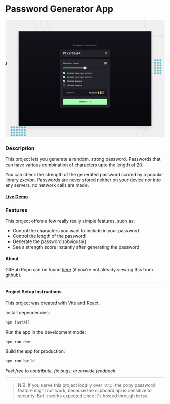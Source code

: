 # Password Generator App

![Preview for the Password generator app](./preview.jpg)

### Description
This project lets you generate a random, strong password. Passwords that can have various combination of characters upto the length of 20.

You can check the strength of the generated password scored by a popular library [zxcvbn](https://github.com/dropbox/zxcvbn). Passwords are never stored neither on your device nor into any servers, no network calls are made.

#### [Live Demo](https://password-generator-towkir.vercel.app/)

### Features
This project offers a few really really simple features, such as:
- Control the characters you want to include in your password
- Control the length of the password
- Generate the password (obviously)
- See a strength score instantly after generating the password

#### About
GitHub Repo can be found [here](https://github.com/towkir/password-generator/) (if you're not already viewing this from github).


---

#### Project Setup Instructions
This project was created with Vite and React.

Install dependencies:
```
npm install
```


Run the app in the development mode:
```
npm run dev
```

Build the app for production:
```
npm run build
```
*Feel free to contribute, fix bugs, or provide feedback*

---

> N.B. If you serve this project locally over `http`, the copy password feature might not work, because the clipboard api is sensitive to security. But it works expected once it's hosted through `https`.
